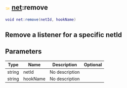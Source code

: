 ## ![shared](.gitbook/assets/shared.png) [net](./home/net):remove

```lua
void net:remove(netId, hookName)
```

Remove a listener for a specific netId
------
## Parameters

| Type   | Name | Description | Optional |
| ------ | ---- | ----------- | -------: |
| string | netId | No description |  |
| string | hookName | No description |  |

